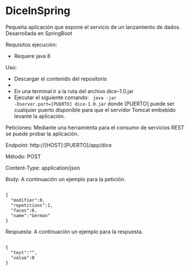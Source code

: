 # DiceInSpring
Pequeña aplicación que expone el servicio de un lanzamiento de dados. Desarrollada en SpringBoot 

Requisitos ejecución:
- Requere java 8

Uso:
- Descargar el contenido del repositorio
- 
- En una terminal ir a la ruta del archivo dice-1.0.jar
- Ejecutar el siguiente comando:
<code> java -jar -Dserver.port=[PUERTO] dice-1.0.jar</code>
  donde [PUERTO] puede ser cualquier puerto disponible para que el servidor Tomcat embebido levante la aplicación.
  
Peticiones:
Mediante una herramienta para el consumo de servicios REST se puede probar la aplicación.

Endpoint: http://[HOST]:[PUERTO]/app/dice

Método: POST

Content-Type: application/json

Body: A continuación un ejemplo para la petición.

<code>
{
  "modifier":0,
  "repetitions":1,
  "faces":6,
  "name":"German"
}
</code>



Respuesta: A continuación un ejemplo para la respuesta.

<code>
{
  "text":"",
  "value":0
}
</code>
